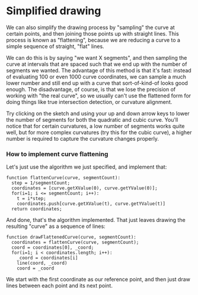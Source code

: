# Simplified drawing

We can also simplify the drawing process by "sampling" the curve at certain points, and then joining those points up with straight lines. This process is known as "flattening", because we are reducing a curve to a simple sequence of straight, "flat" lines.

We can do this is by saying "we want X segments", and then sampling the curve at intervals that are spaced such that we end up with the number of segments we wanted. The advantage of this method is that it's fast: instead of evaluating 100 or even 1000 curve coordinates, we can sample a much lower number and still end up with a curve that sort-of-kind-of looks good enough. The disadvantage, of course, is that we lose the precision of working with "the real curve", so we usually can't use the flattened form for doing things like true intersection detection, or curvature alignment.

<Graphic title="Flattening a quadratic curve" setup={this.setupQuadratic} draw={this.drawFlattened} onKeyDown={this.onKeyDown}/>
<Graphic title="Flattening a cubic curve" setup={this.setupCubic} draw={this.drawFlattened} onKeyDown={this.onKeyDown} />

Try clicking on the sketch and using your up and down arrow keys to lower the number of segments for both the quadratic and cubic curve. You'll notice that for certain curvatures, a low number of segments works quite well, but for more complex curvatures (try this for the cubic curve), a higher number is required to capture the curvature changes properly.

<div className="howtocode">

### How to implement curve flattening

Let's just use the algorithm we just specified, and implement that:

```
function flattenCurve(curve, segmentCount):
  step = 1/segmentCount;
  coordinates = [curve.getXValue(0), curve.getYValue(0)];
  for(i=1; i <= segmentCount; i++):
    t = i*step;
    coordinates.push[curve.getXValue(t), curve.getYValue(t)]
  return coordinates;
```

And done, that's the algorithm implemented. That just leaves drawing the resulting "curve" as a sequence of lines:

```
function drawFlattenedCurve(curve, segmentCount):
  coordinates = flattenCurve(curve, segmentCount);
  coord = coordinates[0], _coord;
  for(i=1; i < coordinates.length; i++):
    _coord = coordinates[i]
    line(coord, _coord)
    coord = _coord
```

We start with the first coordinate as our reference point, and then just draw lines between each point and its next point.

</div>
